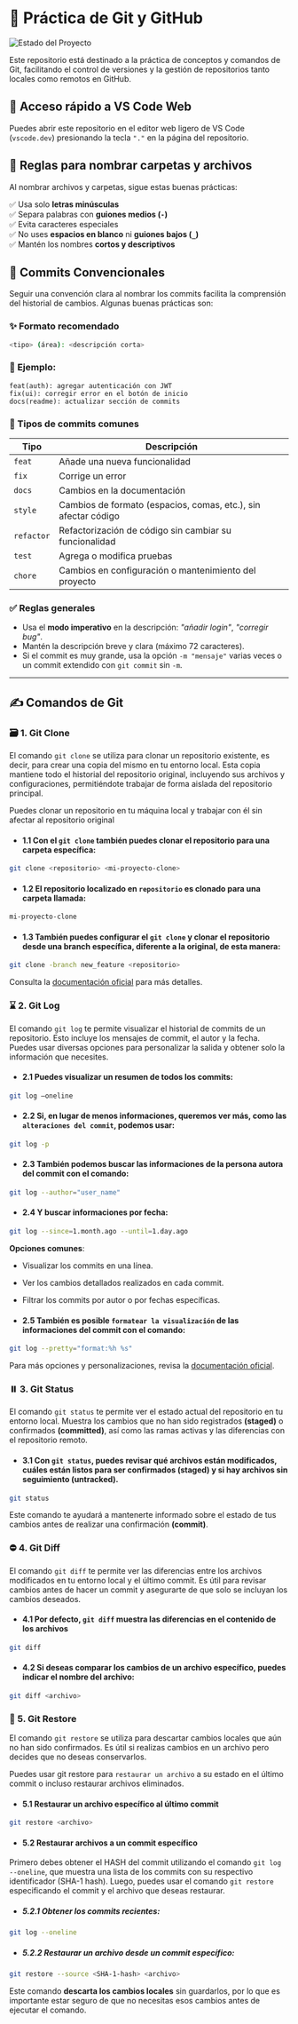 # 📌 Práctica de Git y GitHub  

![Estado del Proyecto](https://img.shields.io/badge/STATUS-EN%20DESARROLLO-green)

Este repositorio está destinado a la práctica de conceptos y comandos de Git, facilitando el control de versiones y la gestión de repositorios tanto locales como remotos en GitHub.  

## 🚀 Acceso rápido a VS Code Web  

Puedes abrir este repositorio en el editor web ligero de VS Code (`vscode.dev`) presionando la tecla `"."` en la página del repositorio.  

## 📂 Reglas para nombrar carpetas y archivos  

Al nombrar archivos y carpetas, sigue estas buenas prácticas:  

✅ Usa solo **letras minúsculas**  
✅ Separa palabras con **guiones medios (`-`)**  
✅ Evita caracteres especiales  
✅ No uses **espacios en blanco** ni **guiones bajos (`_`)**  
✅ Mantén los nombres **cortos y descriptivos**  


## 📝 Commits Convencionales  

Seguir una convención clara al nombrar los commits facilita la comprensión del historial de cambios. Algunas buenas prácticas son:  

### ✨ Formato recomendado 

```bash
<tipo> (área): <descripción corta>
```

### 📌 Ejemplo:

```
feat(auth): agregar autenticación con JWT
fix(ui): corregir error en el botón de inicio
docs(readme): actualizar sección de commits
```

### 🔹 Tipos de commits comunes

| Tipo  | Descripción |
|-------|------------|
| `feat` | Añade una nueva funcionalidad |
| `fix`  | Corrige un error |
| `docs` | Cambios en la documentación |
| `style` | Cambios de formato (espacios, comas, etc.), sin afectar código |
| `refactor` | Refactorización de código sin cambiar su funcionalidad |
| `test` | Agrega o modifica pruebas |
| `chore` | Cambios en configuración o mantenimiento del proyecto |

### ✅ Reglas generales  

- Usa el **modo imperativo** en la descripción: _"añadir login"_, _"corregir bug"_.  
- Mantén la descripción breve y clara (máximo 72 caracteres).  
- Si el commit es muy grande, usa la opción `-m "mensaje"` varias veces o un commit extendido con `git commit` sin `-m`.  

---

## ✍️ Comandos de Git

### 🗃️ 1. Git Clone

El comando `git clone` se utiliza para clonar un repositorio existente, es decir, para crear una copia del mismo en tu entorno local. Esta copia mantiene todo el historial del repositorio original, incluyendo sus archivos y configuraciones, permitiéndote trabajar de forma aislada del repositorio principal.

Puedes clonar un repositorio en tu máquina local y trabajar con él sin afectar al repositorio original

- #### 1.1 Con el `git clone` también puedes clonar el repositorio para una carpeta específica:
```bash
git clone <repositorio> <mi-proyecto-clone>
```

- #### 1.2 El repositorio localizado en `repositorio` es clonado para una carpeta llamada:

```bash
mi-proyecto-clone
```

- #### 1.3 También puedes configurar el `git clone` y clonar el repositorio desde una **branch** específica, diferente a la original, de esta manera:

```bash
git clone -branch new_feature <repositorio>
```
Consulta la [documentación oficial](https://git-scm.com/docs/git-clone) para más detalles.


### ⌛ 2. Git Log

El comando `git log` te permite visualizar el historial de commits de un repositorio. Esto incluye los mensajes de commit, el autor y la fecha. Puedes usar diversas opciones para personalizar la salida y obtener solo la información que necesites.

- #### 2.1 Puedes visualizar un **resumen** de todos los commits:

```bash
git log –oneline
```

- #### 2.2 Si, en lugar de menos informaciones, queremos ver más, como las `alteraciones del commit`, podemos usar:

```bash
git log -p
```

- #### 2.3 También podemos buscar las informaciones de la persona **autora** del commit con el comando:

```bash
git log --author="user_name"
```

- #### 2.4 Y buscar informaciones por fecha:

```bash
git log --since=1.month.ago --until=1.day.ago
```

**Opciones comunes**:  
- Visualizar los commits en una línea.
- Ver los cambios detallados realizados en cada commit.
- Filtrar los commits por autor o por fechas específicas.

- #### 2.5 También es posible `formatear la visualización` de las informaciones del commit con el comando:

```bash
git log --pretty="format:%h %s"
```

Para más opciones y personalizaciones, revisa la [documentación oficial](https://devhints.io/git-log-format).

### ⏸️ 3. Git Status

El comando `git status` te permite ver el estado actual del repositorio en tu entorno local. Muestra los cambios que no han sido registrados **(staged)** o confirmados **(committed)**, así como las ramas activas y las diferencias con el repositorio remoto.

- #### 3.1 Con `git status`, puedes revisar qué archivos están modificados, cuáles están listos para ser confirmados **(staged)** y si hay archivos sin seguimiento **(untracked)**.

```bash
git status
```

Este comando te ayudará a mantenerte informado sobre el estado de tus cambios antes de realizar una confirmación **(commit)**.

### ⛔ 4. Git Diff

El comando `git diff` te permite ver las diferencias entre los archivos modificados en tu entorno local y el último commit. Es útil para revisar cambios antes de hacer un commit y asegurarte de que solo se incluyan los cambios deseados.

- #### 4.1 Por defecto, `git diff` muestra las diferencias en el contenido de los archivos

```bash
git diff
```

- #### 4.2 Si deseas comparar los cambios de un archivo específico, puedes indicar el **nombre del archivo**:

```bash
git diff <archivo>
```

### 🔄 5. Git Restore

El comando `git restore` se utiliza para descartar cambios locales que aún no han sido confirmados. Es útil si realizas cambios en un archivo pero decides que no deseas conservarlos.

Puedes usar git restore para `restaurar un archivo` a su estado en el último commit o incluso restaurar archivos eliminados.

- #### 5.1 Restaurar un archivo específico al último commit

```bash
git restore <archivo>
```

- #### 5.2 Restaurar archivos a un commit específico

Primero debes obtener el HASH del commit utilizando el comando `git log --oneline`, que muestra una lista de los commits con su respectivo identificador (SHA-1 hash). Luego, puedes usar el comando `git restore` especificando el commit y el archivo que deseas restaurar.

- ##### 5.2.1 Obtener los commits recientes:

```bash
git log --oneline
```

- ##### 5.2.2 Restaurar un archivo desde un commit específico:

```bash
git restore --source <SHA-1-hash> <archivo>
```

Este comando **descarta los cambios locales** sin guardarlos, por lo que es importante estar seguro de que no necesitas esos cambios antes de ejecutar el comando.